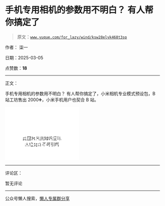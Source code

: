 # 手机专用相机的参数用不明白？ 有人帮你搞定了

> 原文：[`www.yuque.com/for_lazy/wind/ksw28elyk468t3sp`](https://www.yuque.com/for_lazy/wind/ksw28elyk468t3sp)

作者： 柒一

日期：2025-03-05

点赞数：**18**

* * *

正文：

手机专用相机的参数用不明白？ 有人帮你搞定了，小米相机专业模式预设包，B 站工坊售出 2000➕，小米手机用户也契合 B 站。

![](img/a54a3291fd4838da42198b3dff2abfbb.png "None")

* * *

评论区：

暂无评论

* * *

公众号懒人搜索，[懒人专属群分享](https://lazybook.fun/#/blog/group)